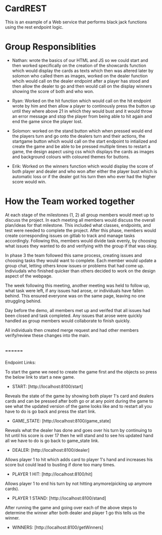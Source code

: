 # CardREST
This is an example of a Web service that performs black jack functions using the rest endpoint logic.

# Group Responsiblities
- Nathan: wrote the basics of our HTML and JS so we could start and then worked specifically on the creation of the showcards function which would display the cards as texts which then was altered later by solomon who called them as images, worked on the dealer function whcih would call on the dealer endpoint after a player has stood and then allow the dealer to go and then would call on the display winners showing the score of both and who won.

- Ryan: Worked on the hit function which would call on the hit endpoint wrote by him and then allow a player to continously press the button up until they where above 21 in which they would bust and it would throw an error message and stop the player from being able to hit again and end the game since the player lost.  

- Solomon: worked on the stand button which when pressed would end the players turn and go onto the dealers turn and their actions, the startgame button which would call on the start endpoint to intialized and create the game and be able to be pressed multiple times to restart a game, the design aspect using css which displays the cards as images and background colours with coloured themes for buttons. 

- Erik: Worked on the winners function which would display the score of both player and dealer and who won after either the player bust which is automatic loss or if the dealer got his turn then who ever had the higher score would win. 

# How the Team worked together
At each stage of the milestones (1, 2) all group members would meet up to discuss the project. In each meeting all members would discuss the overall plan/ideas for that milestone. This included what classes, endpoints, and test were needed to complete the project. After this phase, members would create corresponding issues on gitlab to track and manage tasks accordingly. Following this, members would divide task evenly, by choosing what issues they wanted to do and verifying with the group if that was okay. 

In phase 3 the team followed this same process, creating issues and choosing tasks they would want to complete. Each member would update a group chat, letting others know issues or problems that had come up. Indiviudals who finished quicker than others decided to work on the design aspect of the webpage. 

The week following this meeting, another meeting was held to follow up, what task were left, if any issues had arose, or individuals have fallen behind. This ensured everyone was on the same page, leaving no one struggling behind.

Day before the demo, all members met up and verifed that all issues had been closed and task completed. Any issues that arose were quickly handled as group members would collaborate to finish quickly. 

All individuals then created merge request and had other members verify/review these changes into the main. 

## ------
Endpoint Links:

To start the game we need to create the game first and the objects so press the below link to start a new game.
* START: [http://localhost:8100/start]

Reveals the state of the game by showing both player 1's card and dealers cards and can be pressed after both go or at any point during the game to see what the updated version of the game looks like and to restart all you have to do is go back and press the start link.
* GAME_STATE: [http://localhost:8100/game_state]

Reveals what the dealer has done and goes over his turn by continuing to hit until his score is over 17 then he will stand and to see his updated hand all we have to do is go back to game_state link. 
* DEALER: [http://localhost:8100/dealer]

Allows player 1 to hit which adds card to player 1's hand and increases his score but could lead to busting if done too many times.
* PLAYER 1 HIT: [http://localhost:8100/hit]

Allows player 1 to end his turn by not hitting anymore(picking up anymore cards).
* PLAYER 1 STAND: [http://localhost:8100/stand]

After running the game and going over each of the above steps to determine the winner after both dealer and player 1 go this tells us the winner. 
* WINNERS: [http://localhost:8100/getWinners]


